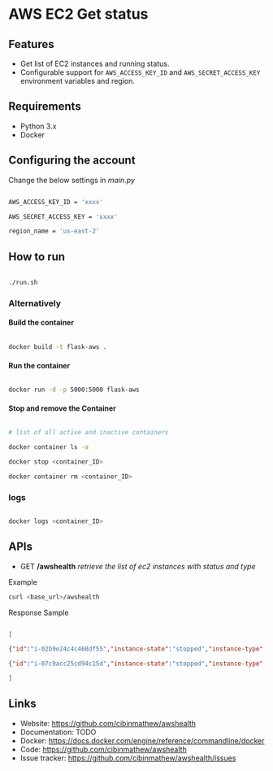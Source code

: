 # AWS EC2 Get status

Features
--------

  - Get list of EC2 instances and running status.
  - Configurable support for ``AWS_ACCESS_KEY_ID`` and ``AWS_SECRET_ACCESS_KEY`` environment variables and region.


## Requirements
  
  - Python 3.x
  - Docker

## Configuring the account

Change the below settings in *main.py*

```sh

AWS_ACCESS_KEY_ID = 'xxxx'

AWS_SECRET_ACCESS_KEY = 'xxxx'

region_name = 'us-east-2'

```


## How to run
  
```sh

./run.sh

```

  
### Alternatively
  
#### Build the container
  
```sh

docker build -t flask-aws .

```

  
#### Run the container

```sh

docker run -d -p 5000:5000 flask-aws

```

#### Stop and remove the Container

```sh

# list of all active and inactive containers

docker container ls -a

docker stop <container_ID>

docker container rm <container_ID>

```

### logs

```sh

docker logs <container_ID>

```

  
## APIs

* GET **/awshealth**  *retrieve the list of ec2 instances with status and type*

Example

```sh
curl <base_url>/awshealth
```
Response Sample

```json

[

{"id":"i-02b9e24c4c468df55","instance-state":"stopped","instance-type":"t2.micro"},

{"id":"i-07c9acc25cd94c15d","instance-state":"stopped","instance-type":"t2.micro"}

]

```


Links
-----
- Website: https://github.com/cibinmathew/awshealth
- Documentation: TODO
- Docker: https://docs.docker.com/engine/reference/commandline/docker
- Code: https://github.com/cibinmathew/awshealth
- Issue tracker: https://github.com/cibinmathew/awshealth/issues